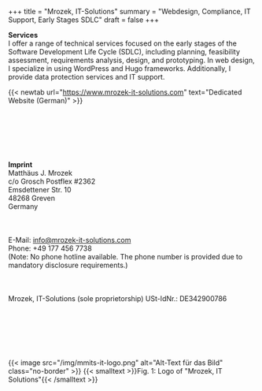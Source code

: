 +++
title = "Mrozek, IT-Solutions"
summary = "Webdesign, Compliance, IT Support, Early Stages SDLC"
draft = false
+++

**Services**  
I offer a range of technical services focused on the early stages of the Software Development Life Cycle (SDLC), including planning, feasibility assessment, requirements analysis, design, and prototyping. In web design, I specialize in using WordPress and Hugo frameworks. Additionally, I provide data protection services and IT support.  

{{< newtab url="https://www.mrozek-it-solutions.com" text="Dedicated Website (German)" >}}

</br></br>   
</br></br>   

**Imprint**  
Matthäus J. Mrozek  
c/o Grosch Postflex #2362  
Emsdettener Str. 10  
48268 Greven  
Germany  
</br></br>  
E-Mail: <a href="mailto:info&#64;mrozek-it-solutions&#46;com">info&#64;mrozek-it-solutions&#46;com</a>  
Phone: +49 177 456 7738  
(Note: No phone hotline available. The phone number is provided due to mandatory disclosure requirements.)  
</br></br>  
Mrozek, IT-Solutions (sole proprietorship)
USt-IdNr.: DE342900786  

</br></br>  
</br></br> 

{{< image src="/img/mmits-it-logo.png" alt="Alt-Text für das Bild" class="no-border" >}}
{{< smalltext >}}Fig. 1: Logo of "Mrozek, IT Solutions"{{< /smalltext >}}

